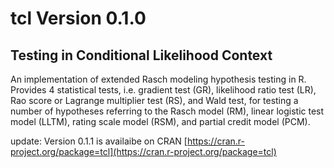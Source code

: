 # tcl Version 0.1.0
## Testing in Conditional Likelihood Context

An implementation of extended Rasch modeling hypothesis testing in R. 
    Provides 4 statistical tests, i.e. gradient test (GR), likelihood ratio test (LR), 
    Rao score or Lagrange multiplier test (RS), and Wald test, for testing a number of 
    hypotheses referring to the Rasch model (RM), linear logistic test model (LLTM), 
    rating scale model (RSM), and partial credit model (PCM).

update: Version 0.1.1 is availaibe on CRAN
[https://cran.r-project.org/package=tcl](https://cran.r-project.org/package=tcl)
